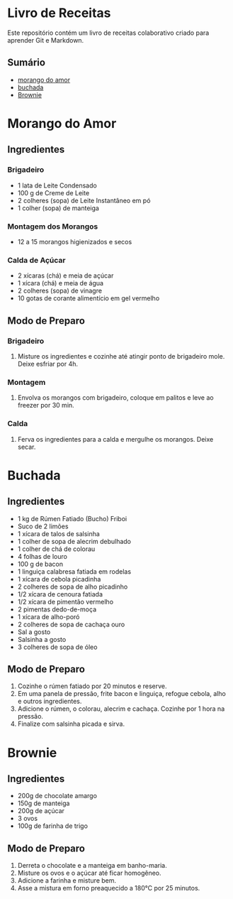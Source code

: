 # Livro de Receitas

Este repositório contém um livro de receitas colaborativo criado para aprender Git e Markdown.

## Sumário
- [morango do amor](receitas/morango-do-amor.md)
- [buchada](receitas/buchada.md)
- [Brownie](receitas/brownie.md)

# Morango do Amor

## Ingredientes
### Brigadeiro
- 1 lata de Leite Condensado
- 100 g de Creme de Leite
- 2 colheres (sopa) de Leite Instantâneo em pó
- 1 colher (sopa) de manteiga

### Montagem dos Morangos
- 12 a 15 morangos higienizados e secos

### Calda de Açúcar
- 2 xícaras (chá) e meia de açúcar
- 1 xícara (chá) e meia de água
- 2 colheres (sopa) de vinagre
- 10 gotas de corante alimentício em gel vermelho

## Modo de Preparo
### Brigadeiro
1. Misture os ingredientes e cozinhe até atingir ponto de brigadeiro mole. Deixe esfriar por 4h.

### Montagem
1. Envolva os morangos com brigadeiro, coloque em palitos e leve ao freezer por 30 min.

### Calda
1. Ferva os ingredientes para a calda e mergulhe os morangos. Deixe secar.

# Buchada

## Ingredientes
- 1 kg de Rúmen Fatiado (Bucho) Friboi
- Suco de 2 limões
- 1 xícara de talos de salsinha
- 1 colher de sopa de alecrim debulhado
- 1 colher de chá de colorau
- 4 folhas de louro
- 100 g de bacon
- 1 linguiça calabresa fatiada em rodelas
- 1 xícara de cebola picadinha
- 2 colheres de sopa de alho picadinho
- 1/2 xícara de cenoura fatiada
- 1/2 xícara de pimentão vermelho
- 2 pimentas dedo-de-moça
- 1 xícara de alho-poró
- 2 colheres de sopa de cachaça ouro
- Sal a gosto
- Salsinha a gosto
- 3 colheres de sopa de óleo

## Modo de Preparo
1. Cozinhe o rúmen fatiado por 20 minutos e reserve.
2. Em uma panela de pressão, frite bacon e linguiça, refogue cebola, alho e outros ingredientes.
3. Adicione o rúmen, o colorau, alecrim e cachaça. Cozinhe por 1 hora na pressão.
4. Finalize com salsinha picada e sirva.

# Brownie

## Ingredientes
- 200g de chocolate amargo
- 150g de manteiga
- 200g de açúcar
- 3 ovos
- 100g de farinha de trigo

## Modo de Preparo
1. Derreta o chocolate e a manteiga em banho-maria.
2. Misture os ovos e o açúcar até ficar homogêneo.
3. Adicione a farinha e misture bem.
4. Asse a mistura em forno preaquecido a 180°C por 25 minutos.

 
